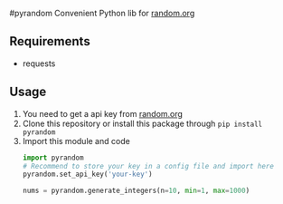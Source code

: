 #pyrandom
Convenient Python lib for [random.org](https://random.org)

## Requirements
- requests

## Usage
1. You need to get a api key from [random.org](https://api.random.org/api-keys/beta)
2. Clone this repository or install this package through `pip install pyrandom`
3. Import this module and code
    ```python
    import pyrandom
    # Recommend to store your key in a config file and import here
    pyrandom.set_api_key('your-key') 

    nums = pyrandom.generate_integers(n=10, min=1, max=1000)
    ```

